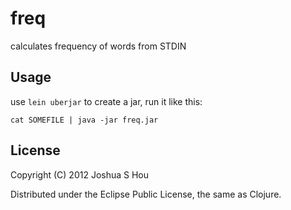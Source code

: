 # freq

calculates frequency of words from STDIN

## Usage

use `lein uberjar` to create a jar, run it like this:

```
cat SOMEFILE | java -jar freq.jar
```

## License

Copyright (C) 2012 Joshua S Hou

Distributed under the Eclipse Public License, the same as Clojure.

